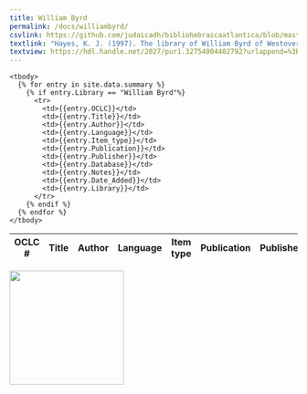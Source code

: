 ```yaml
---
title: William Byrd
permalink: /docs/williambyrd/
csvlink: https://github.com/judaicadh/bibliohebraicaatlantica/blob/master/William%20Byrd/WorldCat_3742311.csv
textlink: "Hayes, K. J. (1997). The library of William Byrd of Westover. Madison, Wis.: Madison House."
textview: https://hdl.handle.net/2027/pur1.32754004402792?urlappend=%3Bui=embed
---
```

<div class="row">
  <table id="library-table" class="display" cellspacing="0" width="100%">
    <thead>
        <tr>
          <th>OCLC #</th>
          <th>Title</th>
          <th>Author</th>
          <th>Language</th>
          <th>Item type</th>
          <th>Publication</th>
          <th>Publisher</th>
          <th>Database</th>
          <th>Notes</th>
          <th>Added date</th>
          <th>Library</th>
        </tr>
    </thead>

    <tbody>  
      {% for entry in site.data.summary %}
        {% if entry.Library == "William Byrd"%}
          <tr>
            <td>{{entry.OCLC}}</td>
            <td>{{entry.Title}}</td>
            <td>{{entry.Author}}</td>
            <td>{{entry.Language}}</td>
            <td>{{entry.Item_type}}</td>
            <td>{{entry.Publication}}</td>
            <td>{{entry.Publisher}}</td>
            <td>{{entry.Database}}</td>
            <td>{{entry.Notes}}</td>
            <td>{{entry.Date_Added}}</td>
            <td>{{entry.Library}}</td>
          </tr>
        {% endif %}
      {% endfor %}
    </tbody>
  </table>
</div>

<img src="http://t2.gstatic.com/images?q=tbn:ANd9GcTrfwmEQ3_NjYo27GT6vWNrdePrXzDYAfgfUIa-G04r5eDQt4dm" width="200" align="middle">
